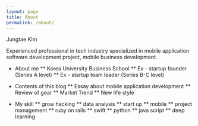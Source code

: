 ```yaml
---
layout: page
title: About
permalink: /about/
---
```


Jungtae Kim

Experienced professional in tech industry specialized in mobile application software development project, mobile
business development.

* About me
** Korea University Business School
** Ex - startup founder (Series A level) 
** Ex - startup team leader (Series B-C level)


* Contents of this blog
** Essay about mobile application development
** Review of gear
** Market Trend
** New life style 


* My skill 
** grow hacking
** data analysis
** start up
** mobile 
** project management
** ruby on rails
** swift
** python
** java script
** deep learning 
